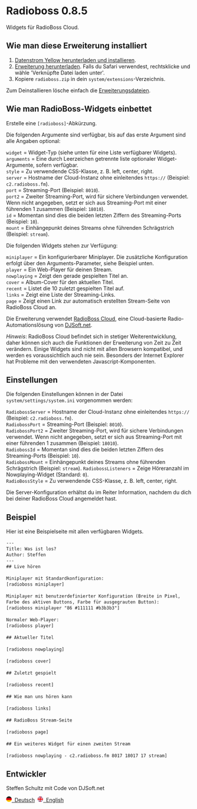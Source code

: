 Radioboss 0.8.5
===============
Widgets für RadioBoss Cloud.

## Wie man diese Erweiterung installiert

1. [Datenstrom Yellow herunterladen und installieren](https://github.com/datenstrom/yellow/).
2. [Erweiterung herunterladen](https://github.com/schulle4u/yellow-extensions-schulle4u/raw/master/zip/radioboss.zip). Falls du Safari verwendest, rechtsklicke und wähle 'Verknüpfte Datei laden unter'.
3. Kopiere `radioboss.zip` in dein `system/extensions`-Verzeichnis.

Zum Deinstallieren lösche einfach die [Erweiterungsdateien](extension.ini).

## Wie man RadioBoss-Widgets einbettet

Erstelle eine `[radioboss]`-Abkürzung. 

Die folgenden Argumente sind verfügbar, bis auf das erste Argument sind alle Angaben optional: 

`widget` = Widget-Typ (siehe unten für eine Liste verfügbarer Widgets).  
`arguments` = Eine durch Leerzeichen getrennte liste optionaler Widget-Argumente, sofern verfügbar.   
`style` = Zu verwendende CSS-Klasse, z. B. left, center, right.  
`server` = Hostname der Cloud-Instanz ohne einleitendes `https://` (Beispiel: `c2.radioboss.fm`).  
`port` = Streaming-Port (Beispiel: `8010`).  
`port2` = Zweiter Streaming-Port, wird für sichere Verbindungen verwendet. Wenn nicht angegeben, setzt er sich aus Streaming-Port mit einer führenden 1 zusammen (Beispiel: `18010`).  
`id` = Momentan sind dies die beiden letzten Ziffern des Streaming-Ports (Beispiel: `10`).  
`mount` = Einhängepunkt deines Streams ohne führenden Schrägstrich (Beispiel: `stream`). 

Die folgenden Widgets stehen zur Verfügung: 

`miniplayer` = Ein konfigurierbarer Miniplayer. Die zusätzliche Konfiguration erfolgt über den Arguments-Parameter, siehe Beispiel unten.   
`player` = Ein Web-Player für deinen Stream.  
`nowplaying` = Zeigt den gerade gespielten Titel an.  
`cover` = Album-Cover für den aktuellen Titel.  
`recent` = Listet die 10 zuletzt gespielten Titel auf.  
`links` = Zeigt eine Liste der Streaming-Links.  
`page` = Zeigt einen Link zur automatisch erstellten Stream-Seite von RadioBoss Cloud an. 

Die Erweiterung verwendet [RadioBoss Cloud](https://www.radioboss.fm/radioboss-cloud/), eine Cloud-basierte Radio-Automationslösung von [DJSoft.net](https://www.djsoft.net). 

*Hinweis*: RadioBoss Cloud befindet sich in stetiger Weiterentwicklung, daher können sich auch die Funktionen der Erweiterung von Zeit zu Zeit verändern. Einige Widgets sind nicht mit allen Browsern kompatibel, und werden es voraussichtlich auch nie sein. Besonders der Internet Explorer hat Probleme mit den verwendeten Javascript-Komponenten.  

## Einstellungen

Die folgenden Einstellungen können in der Datei `system/settings/system.ini` vorgenommen werden:

`RadiobossServer` = Hostname der Cloud-Instanz ohne einleitendes `https://` (Beispiel: `c2.radioboss.fm`).  
`RadiobossPort` = Streaming-Port (Beispiel: `8010`).  
`RadiobossPort2` = Zweiter Streaming-Port, wird für sichere Verbindungen verwendet. Wenn nicht angegeben, setzt er sich aus Streaming-Port mit einer führenden 1 zusammen (Beispiel: `18010`).  
`RadiobossId` = Momentan sind dies die beiden letzten Ziffern des Streaming-Ports (Beispiel: `10`).  
`RadiobossMount` = Einhängepunkt deines Streams ohne führenden Schrägstrich (Beispiel: `stream`). 
`RadiobossListeners` = Zeige Höreranzahl im Nowplaying-Widget (Standard: `0`).  
`RadioBossStyle` = Zu verwendende CSS-Klasse, z. B. left, center, right. 

Die Server-Konfiguration erhältst du im Reiter Information, nachdem du dich bei deiner RadioBoss Cloud angemeldet hast. 

## Beispiel

Hier ist eine Beispielseite mit allen verfügbaren Widgets. 

```
---
Title: Was ist los?
Author: Steffen
---
## Live hören

Miniplayer mit Standardkonfiguration:   
[radioboss miniplayer]

Miniplayer mit benutzerdefinierter Konfiguration (Breite in Pixel, Farbe des aktiven Buttons, Farbe für ausgegrauten Button):   
[radioboss miniplayer "86 #111111 #b3b3b3"]

Normaler Web-Player:  
[radioboss player]

## Aktueller Titel

[radioboss nowplaying]

[radioboss cover]

## Zuletzt gespielt

[radioboss recent]

## Wie man uns hören kann

[radioboss links]

## RadioBoss Stream-Seite

[radioboss page]

## Ein weiteres Widget für einen zweiten Stream

[radioboss nowplaying - c2.radioboss.fm 8017 18017 17 stream]
```

## Entwickler

Steffen Schultz mit Code von DJSoft.net

<p>
<a href="README-de.md"><img src="https://raw.githubusercontent.com/datenstrom/yellow-extensions/master/features/help/language-de.png" width="15" height="15" alt="Deutsch">&nbsp; Deutsch</a>&nbsp;
<a href="README.md"><img src="https://raw.githubusercontent.com/datenstrom/yellow-extensions/master/features/help/language-en.png" width="15" height="15" alt="English">&nbsp; English</a>&nbsp;
</p>
